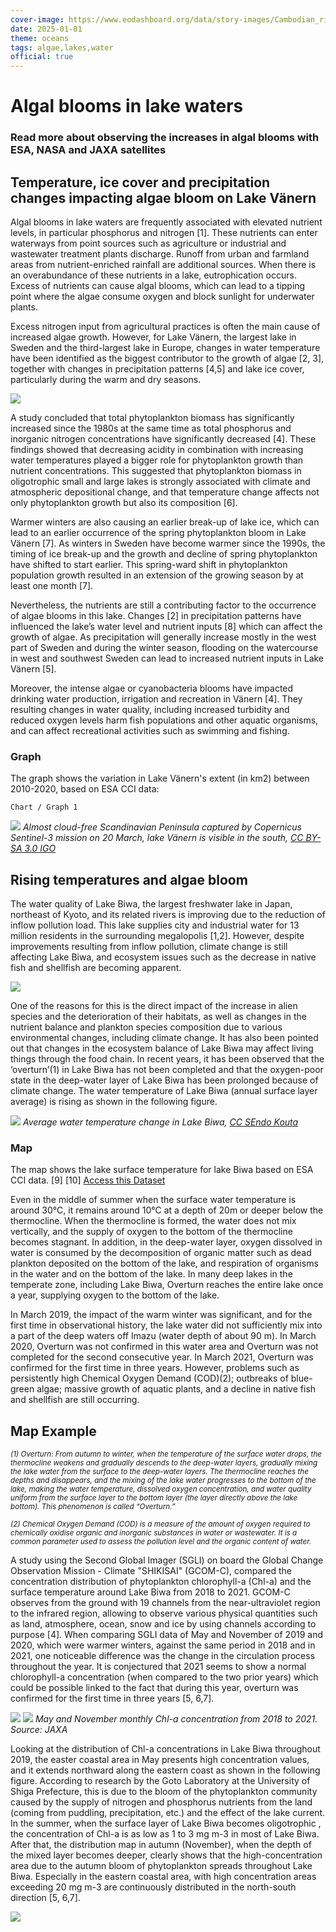 ```yaml
---
cover-image: https://www.eodashboard.org/data/story-images/Cambodian_rivers.jpg
date: 2025-01-01
theme: oceans
tags: algae,lakes,water
official: true
---
```


#   Algal blooms in lake waters <!--{ as="img" mode="hero" src="https://www.eodashboard.org/data/story-images/Cambodian_rivers.jpg" }-->
### Read more about observing the increases in algal blooms with ESA, NASA and JAXA satellites <!--{ style="font-size:1.5rem;opacity:0.7;margin-top:1rem;" }-->

## Temperature, ice cover and precipitation changes impacting algae bloom on Lake Vänern

Algal blooms in lake waters are frequently associated with elevated nutrient levels, in particular phosphorus and nitrogen [1]. These nutrients can enter waterways from point sources such as agriculture or industrial and wastewater treatment plants discharge. Runoff from urban and farmland areas from nutrient-enriched rainfall are additional sources. When there is an overabundance of these nutrients in a lake, eutrophication occurs. Excess of nutrients can cause algal blooms, which can lead to a tipping point where the algae consume oxygen and block sunlight for underwater plants.

Excess nitrogen input from agricultural practices is often the main cause of increased algae growth. However, for Lake Vänern, the largest lake in Sweden and the third-largest lake in Europe, changes in water temperature have been identified as the biggest contributor to the growth of algae [2, 3], together with changes in precipitation patterns [4,5] and lake ice cover, particularly during the warm and dry seasons.

![](https://github.com/eurodatacube/eodash/blob/master/app/public/data/story-images/Eodashboard_lakevanern_2307112.png?raw=true)

A study concluded that total phytoplankton biomass has significantly increased since the 1980s at the same time as total phosphorus and inorganic nitrogen concentrations have significantly decreased [4]. These findings showed that decreasing acidity in combination with increasing water temperatures played a bigger role for phytoplankton growth than nutrient concentrations. This suggested that phytoplankton biomass in oligotrophic small and large lakes is strongly associated with climate and atmospheric depositional change, and that temperature change affects not only phytoplankton growth but also its composition [6].

Warmer winters are also causing an earlier break-up of lake ice, which can lead to an earlier occurrence of the spring phytoplankton bloom in Lake Vänern [7]. As winters in Sweden have become warmer since the 1990s, the timing of ice break-up and the growth and decline of spring phytoplankton have shifted to start earlier. This spring-ward shift in phytoplankton population growth resulted in an extension of the growing season by at least one month [7].

Nevertheless, the nutrients are still a contributing factor to the occurrence of algae blooms in this lake. Changes [2] in precipitation patterns have influenced the lake’s water level and nutrient inputs [8] which can affect the growth of algae. As precipitation will generally increase mostly in the west part of Sweden and during the winter season, flooding on the watercourse in west and southwest Sweden can lead to increased nutrient inputs in Lake Vänern [5].

Moreover, the intense algae or cyanobacteria blooms have impacted drinking water production, irrigation and recreation in Vänern [4]. They resulting changes in water quality, including increased turbidity and reduced oxygen levels harm fish populations and other aquatic organisms, and can affect recreational activities such as swimming and fishing.

### Graph

The graph shows the variation in Lake Vänern's extent (in km2) between 2010-2020, based on ESA CCI data:

    Chart / Graph 1
![](https://www.esa.int/var/esa/storage/images/esa_multimedia/images/2022/04/scandinavian_peninsula/24030319-2-eng-GB/Scandinavian_Peninsula_article.jpg)
*Almost cloud-free Scandinavian Peninsula captured by Copernicus Sentinel-3 mission on 20 March, lake Vänern is visible in the south, [CC BY-SA 3.0 IGO](https://www.esa.int/ESA_Multimedia/Terms_and_Conditions)*

## Rising temperatures and algae bloom

The water quality of Lake Biwa, the largest freshwater lake in Japan, northeast of Kyoto, and its related rivers is improving due to the reduction of inflow pollution load. This lake supplies city and industrial water for 13 million residents in the surrounding megalopolis [1,2]. However, despite improvements resulting from inflow pollution, climate change is still affecting Lake Biwa, and ecosystem issues such as the decrease in native fish and shellfish are becoming apparent.

![](https://github.com/eurodatacube/eodash/blob/master/app/public/data/story-images/Eodashboard_lakebiwa_2307112.png?raw=true)

One of the reasons for this is the direct impact of the increase in alien species and the deterioration of their habitats, as well as changes in the nutrient balance and plankton species composition due to various environmental changes, including climate change. It has also been pointed out that changes in the ecosystem balance of Lake Biwa may affect living things through the food chain. In recent years, it has been observed that the ‘overturn’(1) in Lake Biwa has not been completed and that the oxygen-poor state in the deep-water layer of Lake Biwa has been prolonged because of climate change. The water temperature of Lake Biwa (annual surface layer average) is rising as shown in the following figure.

![](https://github.com/eurodatacube/eodash/blob/master/app/public/data/story-images/Inland_lakes_water_temp_Biwa.jpg?raw=true)
*Average water temperature change in Lake Biwa, [CC SEndo Kouta](http://endoh7735.sakura.ne.jp/biwako/warming.htm)*

### Map

The map shows the lake surface temperature for lake Biwa based on ESA CCI data. [9] [10] [Access this Dataset](https://eodashboard.org/explore?search=Lake+Biwa%3A+Surface+Water+Temperature&x=15146872.04727&y=4190727.05511&z=9.7556&indicator=Lakes_SWT&poi=Biwa-Lakes_SWT)

Even in the middle of summer when the surface water temperature is around 30°C, it remains around 10°C at a depth of 20m or deeper below the thermocline. When the thermocline is formed, the water does not mix vertically, and the supply of oxygen to the bottom of the thermocline becomes stagnant. In addition, in the deep-water layer, oxygen dissolved in water is consumed by the decomposition of organic matter such as dead plankton deposited on the bottom of the lake, and respiration of organisms in the water and on the bottom of the lake. In many deep lakes in the temperate zone, including Lake Biwa, Overturn reaches the entire lake once a year, supplying oxygen to the bottom of the lake.

In March 2019, the impact of the warm winter was significant, and for the first time in observational history, the lake water did not sufficiently mix into a part of the deep waters off Imazu (water depth of about 90 m). In March 2020, Overturn was not confirmed in this water area and Overturn was not completed for the second consecutive year. In March 2021, Overturn was confirmed for the first time in three years. However, problems such as persistently high Chemical Oxygen Demand (COD)(2); outbreaks of blue-green algae; massive growth of aquatic plants, and a decline in native fish and shellfish are still occurring.

## Map Example <!--{as="eox-map" style="width: 100%; height: 500px;" layers='[{"type":"Tile","properties":{"id":"Overlay labels"},"source":{"type":"XYZ","urls":["//s2maps-tiles.eu/wmts/1.0.0/overlay_base_bright_3857/default/g/{z}/{y}/{x}.jpg"]}},{"type":"Tile","properties":{"id":"Lakes_SWT_surface_water_temperature"},"source":{"type":"TileWMS","urls":["https://services.sentinel-hub.com/ogc/wms/0635c213-17a1-48ee-aef7-9d1731695a54"],"params":{"layers":"LAKES_SURFACE_WATER_TEMPERATURE","styles":"","format":"image/png"}}},{"type":"Tile","properties":{"id":"Terrain light"},"source":{"type":"XYZ","urls":["//s2maps-tiles.eu/wmts/1.0.0/terrain-light_3857/default/g/{z}/{y}/{x}.jpg"]}}]' zoom="9.755600344264382" center=[136.06666666666666,35.197308803042446] }-->

<small><i>(1) Overturn: From autumn to winter, when the temperature of the surface water drops, the thermocline weakens and gradually descends to the deep-water layers, gradually mixing the lake water from the surface to the deep-water layers. The thermocline reaches the depths and disappears, and the mixing of the lake water progresses to the bottom of the lake, making the water temperature, dissolved oxygen concentration, and water quality uniform from the surface layer to the bottom layer (the layer directly above the lake bottom). This phenomenon is called “Overturn.”</i></small>

<small><i>(2) Chemical Oxygen Demand (COD) is a measure of the amount of oxygen required to chemically oxidise organic and inorganic substances in water or wastewater. It is a common parameter used to assess the pollution level and the organic content of water.</small></i>

A study using the Second Global Imager (SGLI) on board the Global Change Observation Mission - Climate "SHIKISAI" (GCOM-C), compared the concentration distribution of phytoplankton chlorophyll-a (Chl-a) and the surface temperature around Lake Biwa from 2018 to 2021. GCOM-C observes from the ground with 19 channels from the near-ultraviolet region to the infrared region, allowing to observe various physical quantities such as land, atmosphere, ocean, snow and ice by using channels according to purpose [4]. When comparing SGLI data of May and November of 2019 and 2020, which were warmer winters, against the same period in 2018 and in 2021, one noticeable difference was the change in the circulation process throughout the year. It is conjectured that 2021 seems to show a normal chlorophyll-a concentration (when compared to the two prior years) which could be possible linked to the fact that during this year, overturn was confirmed for the first time in three years [5, 6,7].

![](https://github.com/eurodatacube/eodash/blob/master/app/public/data/story-images/Inland_lakes_chl_concentration_biwa.png?raw=true)
![](https://github.com/eurodatacube/eodash/blob/master/app/public/data/story-images/Inland_lakes_chl_concentration_biwa_legend.png?raw=true)
*May and November monthly Chl-a concentration from 2018 to 2021. Source: JAXA*

Looking at the distribution of Chl-a concentrations in Lake Biwa throughout 2019, the easter coastal area in May presents high concentration values, and it extends northward along the eastern coast as shown in the following figure. According to research by the Goto Laboratory at the University of Shiga Prefecture, this is due to the bloom of the phytoplankton community caused by the supply of nitrogen and phosphorus nutrients from the land (coming from puddling, precipitation, etc.) and the effect of the lake current. In the summer, when the surface layer of Lake Biwa becomes oligotrophic , the concentration of Chl-a is as low as 1 to 3 mg m-3 in most of Lake Biwa. After that, the distribution map in autumn (November), when the depth of the mixed layer becomes deeper, clearly shows that the high-concentration area due to the autumn bloom of phytoplankton spreads throughout Lake Biwa. Especially in the eastern coastal area, with high concentration areas exceeding 20 mg m-3 are continuously distributed in the north-south direction [5, 6,7].

![](https://github.com/eurodatacube/eodash/blob/master/app/public/data/story-images/Inland_lakes_monthly_chl_concentration_2019.png?raw=true)



